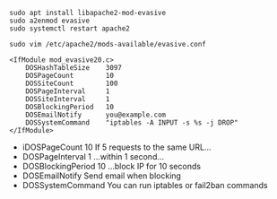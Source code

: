
```
sudo apt install libapache2-mod-evasive
sudo a2enmod evasive
sudo systemctl restart apache2
```

```
sudo vim /etc/apache2/mods-available/evasive.conf
```

```
<IfModule mod_evasive20.c>
    DOSHashTableSize    3097
    DOSPageCount        10
    DOSSiteCount        100
    DOSPageInterval     1
    DOSSiteInterval     1
    DOSBlockingPeriod   10
    DOSEmailNotify      you@example.com
    DOSSystemCommand    "iptables -A INPUT -s %s -j DROP"
</IfModule>
```

- iDOSPageCount 10	If 5 requests to the same URL...
- DOSPageInterval 1	...within 1 second...
- DOSBlockingPeriod 10	...block IP for 10 seconds
- DOSEmailNotify	Send email when blocking
- DOSSystemCommand	You can run iptables or fail2ban commands 
